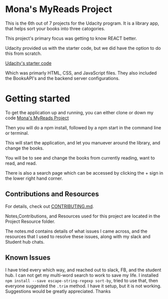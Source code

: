 # Mona's MyReads Project

This is the 6th out of 7 projects for the Udacity program. 
It is a library app, that helps sort your books into three catogories. 

This project's primary focus was getting to know REACT better. 

Udacity provided us with the starter code, but we did have the option to do this from scratch.

 [Udacity's starter code](https://github.com/udacity/reactnd-project-myreads-starter)

Which was primarly  HTML, CSS, and JavaScript files.
They also included the BooksAPI's and the backend server configurations. 
 
# Getting started 

To get the application up and running, you can either clone or down my code [Mona's MyReads Project](https://github.com/thenewmona/reactnd-project-myreads-starter) 

Then you will do a npm install, followed by a npm start in the command line or terminal. 

This will start the application, and let you manuever around the library, and change the books.

You will be to see and change the books from currently reading, want to read, and read.

There is also a search page which can be accessed by clicking the + sign in the lower right hand corner. 

## Contributions and Resources 

For details, check out [CONTRIBUTING.md](CONTRIBUTING.md).

Notes,Contributions, and Resources used for this project are located in the Project Resource folder.

The notes.md contains details of what issues I came across, and the resources that I used to resolve these issues, along with my slack and Student hub chats. 

## Known Issues 

I have tried every which way, and reached out to slack, FB, and the student hub. 
I can not get my multi-word search to work to save my life. 
I installed `npm install --save escape-string-regexp sort-by`, tried to use that, then everyone suggested the `.trim` method. 
I have it setup, but it is not working. 
Suggestions would be greatly appreciated. 
Thanks 